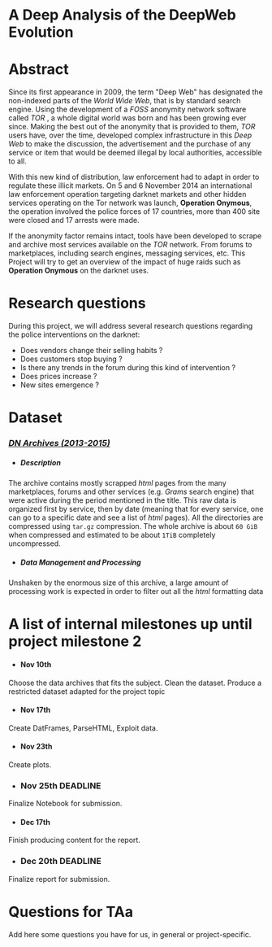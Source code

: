# A Deep Analysis of the DeepWeb Evolution

# Abstract
Since its first appearance in 2009, the term "Deep Web" has designated the non-indexed parts of the _World Wide Web_, that is by standard search engine. Using the development of a _FOSS_ anonymity network software called _TOR_ , a whole digital world was born and has been growing ever since. Making the best out of the anonymity that is provided to them, _TOR_ users have, over the time, developed complex infrastructure in this _Deep Web_ to make the discussion, the advertisement and the purchase of any service or item that would be deemed illegal by local authorities, accessible to all.

With this new kind of distribution,  law enforcement had to adapt in order to regulate these illicit markets. On 5 and 6 November 2014 an international law enforcement operation targeting darknet markets and other hidden services operating on the Tor network was launch, **Operation Onymous**, the operation involved the police forces of 17 countries, more than 400 site were closed and 17 arrests were made.

If the anonymity factor remains intact, tools have been developed to scrape and archive most services available on the _TOR_ network. From forums to marketplaces, including search engines, messaging services, etc. This Project will try to get an overview of the impact of huge raids such as **Operation Onymous** on the darknet uses. 

# Research questions
During this project, we will address several research questions regarding the police interventions on the darknet: 
* Does vendors change their selling habits ?
* Does customers stop buying ? 
* Is there any trends in the forum during this kind of intervention ? 
* Does prices increase ? 
* New sites emergence ? 

# Dataset
###  [_DN Archives (2013-2015)_](https://www.gwern.net/DNM-archives)

  - ##### Description
  The archive contains mostly scrapped _html_ pages from the many marketplaces, forums and other services (e.g. _Grams_ search engine) that were active during the period mentioned in the title. This raw data is organized first by service, then by date (meaning that for every service, one can go to a specific date and see a list of _html_ pages). All the directories are compressed using `tar.gz` compression. The whole archive is about `60 GiB` when compressed and estimated to be about `1TiB` completely uncompressed.
  - ##### Data Management and Processing
  Unshaken by the enormous size of this archive, a large amount of processing work is expected in order to filter out all the _html_ formatting data


# A list of internal milestones up until project milestone 2
  - #### Nov 10th
  Choose the data archives that fits the subject. Clean the dataset. Produce a restricted dataset adapted for the project topic
  - #### Nov 17th
  Create DatFrames, ParseHTML, Exploit data.
  - #### Nov 23th
  Create plots.
  - ### Nov 25th DEADLINE
  Finalize Notebook for submission.
  - #### Dec 17th
  Finish producing content for the report.
  - ### Dec 20th DEADLINE
  Finalize report for submission.

# Questions for TAa
Add here some questions you have for us, in general or project-specific.
